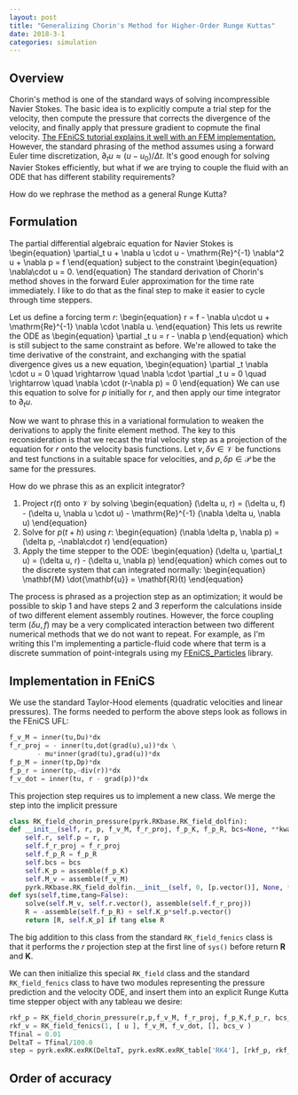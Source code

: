 ```yaml
---
layout: post
title: "Generalizing Chorin's Method for Higher-Order Runge Kuttas"
date: 2018-3-1
categories: simulation
---
```


## Overview

Chorin's method is one of the standard ways of solving incompressible Navier Stokes.
The basic idea is to explicitly compute a trial step for the velocity, then compute the pressure that corrects the divergence of the velocity, and finally apply that pressure gradient to copmute the final velocity.
[The FEniCS tutorial explains it well with an FEM implementation.](https://fenicsproject.org/olddocs/dolfin/1.6.0/python/demo/documented/navier-stokes/python/documentation.html)
However, the standard phrasing of the method assumes using a forward Euler time discretization, $\partial_t u \approx (u-u _0)/\Delta t$.
It's good enough for solving Navier Stokes efficiently, but what if we are trying to couple the fluid with an ODE that has different stability requirements?

How do we rephrase the method as a general Runge Kutta?

## Formulation

The partial differential algebraic equation for Navier Stokes is
\begin{equation}
\partial_t u + \nabla u \cdot u - \mathrm{Re}^{-1} \nabla^2 u + \nabla p = f
\end{equation}
subject to the constraint
\begin{equation}
\nabla\cdot u = 0.
\end{equation}
The standard derivation of Chorin's method shoves in the forward Euler approximation for the time rate immediately.
I like to do that as the final step to make it easier to cycle through time steppers.

Let us define a forcing term $r$:
\begin{equation}
r = f - \nabla u\cdot u + \mathrm{Re}^{-1} \nabla \cdot \nabla u.
\end{equation}
This lets us rewrite the ODE as
\begin{equation}
\partial _t u = r - \nabla p
\end{equation}
which is still subject to the same constraint as before.
We're allowed to take the time derivative of the constraint, and exchanging with the spatial divergence gives us a new equation,
\begin{equation}
\partial _t \nabla \cdot u = 0 \quad \rightarrow \quad
\nabla \cdot \partial _t u = 0 \quad \rightarrow \quad
\nabla \cdot (r-\nabla p) = 0
\end{equation}
We can use this equation to solve for $p$ initially for $r$, and then apply our time integrator to $\partial _t u$.

Now we want to phrase this in a variational formulation to weaken the derivations to apply the finite element method.
The key to this reconsideration is that we recast the trial velocity step as a projection of the equation for $r$ onto the velocity basis functions.
Let $v,\delta v \in \mathcal{V}$ be functions and test functions in a suitable space for velocities, and $p,\delta p \in \mathcal{P}$ be the same for the pressures.

How do we phrase this as an explicit integrator?

1. Project $r(t)$ onto $\mathcal{V}$ by solving
\begin{equation}
(\delta u, r) = (\delta u, f) - (\delta u, \nabla u \cdot u) - \mathrm{Re}^{-1} (\nabla \delta u, \nabla u)
\end{equation}
2. Solve for $p(t+h)$ using $r$:
\begin{equation}
(\nabla \delta p, \nabla p) = (\delta p, -\nabla\cdot r)
\end{equation}
3. Apply the time stepper to the ODE:
\begin{equation}
(\delta u, \partial_t u) = (\delta u, r) - (\delta u, \nabla p)
\end{equation}
which comes out to the discrete system that can integrated normally:
\begin{equation}
\mathbf{M} \dot{\mathbf{u}} = \mathbf{R}(t)
\end{equation}

The process is phrased as a projection step as an optimization; it would be possible to skip 1 and have steps 2 and 3 reperform the calculations inside of two different element assembly routines.
However, the force coupling term $(\delta u,f)$ may be a very complicated interaction between two different numerical methods that we do not want to repeat.
For example, as I'm writing this I'm implementing a particle-fluid code where that term is a discrete summation of point-integrals using my [FEniCS_Particles](https://github.com/afqueiruga/FEniCS_Particles) library.

## Implementation in FEniCS

We use the standard Taylor-Hood elements (quadratic velocities and linear pressures).
The forms needed to perform the above steps look as follows in the FEniCS UFL:
```Python
f_v_M = inner(tu,Du)*dx
f_r_proj = - inner(tu,dot(grad(u),u))*dx \
       - mu*inner(grad(tu),grad(u))*dx
f_p_M = inner(tp,Dp)*dx
f_p_r = inner(tp,-div(r))*dx
f_v_dot = inner(tu, r - grad(p))*dx
```
This projection step requires us to implement a new class. We merge
the step into the implicit pressure 
```Python
class RK_field_chorin_pressure(pyrk.RKbase.RK_field_dolfin):
def __init__(self, r, p, f_v_M, f_r_proj, f_p_K, f_p_R, bcs=None, **kwargs):
    self.r, self.p = r, p
    self.f_r_proj = f_r_proj
    self.f_p_R = f_p_R
    self.bcs = bcs
    self.K_p = assemble(f_p_K)
    self.M_v = assemble(f_v_M)
    pyrk.RKbase.RK_field_dolfin.__init__(self, 0, [p.vector()], None, **kwargs)
def sys(self,time,tang=False):
    solve(self.M_v, self.r.vector(), assemble(self.f_r_proj))
    R = -assemble(self.f_p_R) + self.K_p*self.p.vector()
    return [R, self.K_p] if tang else R
```
The big addition to this class from the standard `RK_field_fenics` class is that it performs the $r$ projection step at the first line of `sys()` before return $\mathbf{R}$ and $\mathbf{K}$.

We can then initialize this special `RK_field` class and the standard `RK_field_fenics` class to have two modules representing the pressure prediction and the velocity ODE, and insert them into an explicit Runge Kutta time stepper object with any tableau we desire:
```Python
rkf_p = RK_field_chorin_pressure(r,p,f_v_M, f_r_proj, f_p_K,f_p_r, bcs_p)
rkf_v = RK_field_fenics(1, [ u ], f_v_M, f_v_dot, [], bcs_v )
Tfinal = 0.01
DeltaT = Tfinal/100.0
step = pyrk.exRK.exRK(DeltaT, pyrk.exRK.exRK_table['RK4'], [rkf_p, rkf_v] )
```

## Order of accuracy
